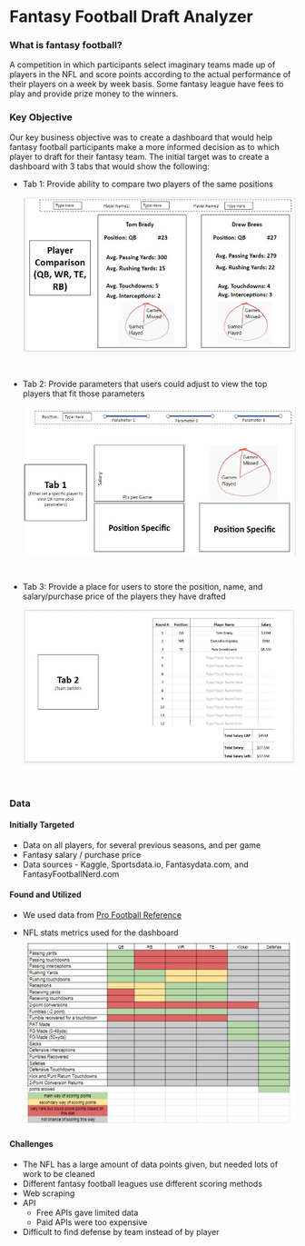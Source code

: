 # Fantasy Football Draft Analyzer

### What is fantasy football?

A competition in which participants select imaginary teams made up of players in the NFL and score points according to the actual performance of their players on a week by week basis. Some fantasy league have fees to play and provide prize money to the winners.

### Key Objective

Our key business objective was to create a dashboard that would help fantasy football participants make a more informed decision as to which player to draft for their fantasy team. The initial target was to create a dashboard with 3 tabs that would show the following:

* Tab 1: Provide ability to compare two players of the same positions

    ![Tab_1](Images/tab1.jpg)
<p>&nbsp;</p>

* Tab 2: Provide parameters that users could adjust to view the top players that fit those parameters

    ![Tab_2](Images/tab2.jpg)
<p>&nbsp;</p>

* Tab 3: Provide a place for users to store the position, name, and salary/purchase price of the players they have drafted

    ![Tab_3](Images/tab3.jpg)
<p>&nbsp;</p>

### Data

#### Initially Targeted
* Data on all players, for several previous seasons, and per game
* Fantasy salary / purchase price
* Data sources - Kaggle, Sportsdata.io, Fantasydata.com, and FantasyFootballNerd.com

#### Found and Utilized
* We used data from [Pro Football Reference](https://www.pro-football-reference.com/years/2019/opp.htm)

* NFL stats metrics used for the dashboard
![Data Matrix](Images/matrix.jpg)

#### Challenges
* The NFL has a large amount of data points given, but needed lots of work to be cleaned
* Different fantasy football leagues use different scoring methods
* Web scraping
* API
    * Free APIs gave limited data
    * Paid APIs were too expensive
* Difficult to find defense by team instead of by player